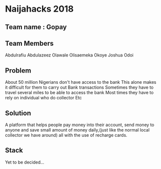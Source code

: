 # Naijahacks 2018

## Team name : Gopay

## Team Members
Abdulrafiu Abdulazeez Olawale
Olisaemeka Okoye
Joshua Odoi 

## Problem
About 50 million Nigerians don't have access to the bank
This alone makes it difficult for them to carry out Bank transactions
Sometimes they have to travel several miles to be able to access the bank
Most times they have to rely on individual who do collector
Etc

## Solution
A platform that helps people pay money into their account, send money to anyone and save small amount of money daily,(just like the normal local collector we have around) all with the use of recharge cards.

## Stack
Yet to be decided...
